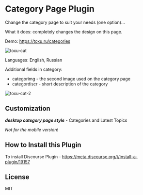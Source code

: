 # Category Page Plugin
Change the category page to suit your needs (one option)...

What it does: completely changes the design on this page.


Demo: https://toxu.ru/categories

<img src="https://toxu.ru/uploads/default/original/2X/c/c4a02ab0aff19105103ce95aee8375b2c0a20044.png" alt="toxu-cat">

Languages: English, Russian

Additional fields in category: 

* categorimg - the second image used on the category page
* categordiscr - short description of the category

<img src="https://toxu.ru/uploads/default/original/2X/f/f42ae7170027be7aa7ff205646c7ce4ede9bf5a8.png" alt="toxu-cat-2">

## Customization

***desktop category page style*** - Categories and Latest Topics

_Not for the mobile version!_

## How to Install this Plugin

To install Discourse Plugin - https://meta.discourse.org/t/install-a-plugin/19157

## License

MIT
